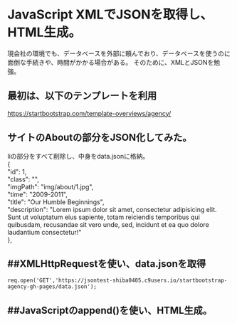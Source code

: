 JavaScript XMLでJSONを取得し、HTML生成。  
==================

現会社の環境でも、データベースを外部に頼んでおり、データベースを使うのに面倒な手続きや、時間がかかる場合がある。
そのために、XMLとJSONを勉強。


最初は、以下のテンプレートを利用  
---------------------------------
https://startbootstrap.com/template-overviews/agency/

サイトのAboutの部分をJSON化してみた。 
---------------------------------
liの部分をすべて削除し、中身をdata.jsonに格納。  
    {  
    "id": 1,    
    "class": "",  
    "imgPath": "img/about/1.jpg",  
    "time": "2009-2011",  
    "title": "Our Humble Beginnings",  
    "description": "Lorem ipsum dolor sit amet, consectetur adipisicing elit. Sunt ut voluptatum eius sapiente, totam reiciendis temporibus qui quibusdam, recusandae sit vero unde, sed, incidunt et ea quo dolore laudantium consectetur!"  
    },  

##XMLHttpRequestを使い、data.jsonを取得  
---------------------------------
`req.open('GET','https://jsontest-shiba0405.c9users.io/startbootstrap-agency-gh-pages/data.json');`

##JavaScriptのappend()を使い、HTML生成。
---------------------------------



